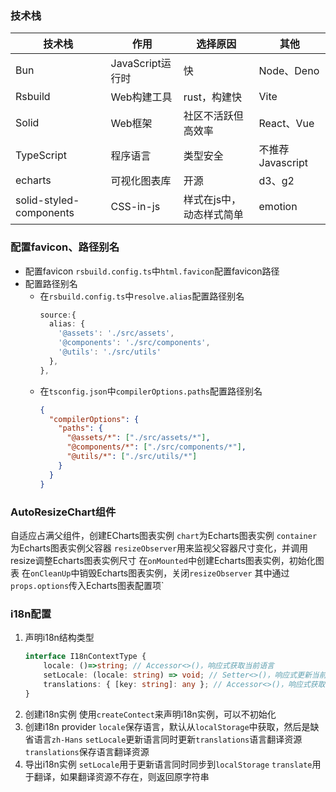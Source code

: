 ### 技术栈

| 技术栈                     | 作用            | 选择原因          | 其他            |
|-------------------------|---------------|---------------|---------------|
| Bun                     | JavaScript运行时 | 快             | Node、Deno     |
| Rsbuild                 | Web构建工具       | rust，构建快      | Vite          |
| Solid                   | Web框架         | 社区不活跃但高效率     | React、Vue     |
| TypeScript              | 程序语言          | 类型安全          | 不推荐Javascript |
| echarts                 | 可视化图表库        | 开源            | d3、g2         |
| solid-styled-components | CSS-in-js     | 样式在js中，动态样式简单 | emotion       |

### 配置favicon、路径别名

- 配置favicon
  `rsbuild.config.ts`中`html.favicon`配置favicon路径
- 配置路径别名
    - 在`rsbuild.config.ts`中`resolve.alias`配置路径别名
      ```rsbuild.config.ts
      source:{
        alias: {
          '@assets': './src/assets',
          '@components': './src/components',
          '@utils': './src/utils'
        },
      },
      ```
  - 在`tsconfig.json`中`compilerOptions.paths`配置路径别名
    ```tsconfig.json
    {
      "compilerOptions": {
        "paths": {
          "@assets/*": ["./src/assets/*"],
          "@components/*": ["./src/components/*"],
          "@utils/*": ["./src/utils/*"]
        }
      }
    }
    ```
### AutoResizeChart组件
自适应占满父组件，创建ECharts图表实例
`chart`为Echarts图表实例
`container`为Echarts图表实例父容器
`resizeObserver`用来监视父容器尺寸变化，并调用resize调整Echarts图表实例尺寸
在`onMounted`中创建Echarts图表实例，初始化图表
在`onCleanUp`中销毁Echarts图表实例，关闭`resizeObserver`
其中通过`props.options`传入Echarts图表配置项`

### i18n配置
1. 声明i18n结构类型
    ```ts
    interface I18nContextType {
        locale: ()=>string; // Accessor<>()，响应式获取当前语言
        setLocale: (locale: string) => void; // Setter<>()，响应式更新当前语言
        translations: { [key: string]: any }; // Accessor<>()，响应式获取当前语言翻译资源
    }
    ```
2. 创建i18n实例
使用`createContect`来声明i18n实例，可以不初始化
3. 创建i18n provider
`locale`保存语言，默认从`localStorage`中获取，然后是缺省语言`zh-Hans`
`setLocale`更新语言同时更新`translations`语言翻译资源
`translations`保存语言翻译资源
4. 导出i18n实例
`setLocale`用于更新语言同时同步到`localStorage`
`translate`用于翻译，如果翻译资源不存在，则返回原字符串
